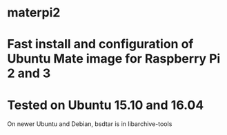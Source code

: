 # materpi2

# Fast install and configuration of Ubuntu Mate image for Raspberry Pi 2 and 3

# Tested on Ubuntu 15.10 and 16.04

On newer Ubuntu and Debian, bsdtar is in libarchive-tools

